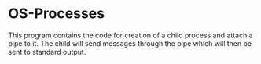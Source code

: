 # OS-Processes
This program contains the code for creation of a child process and attach a pipe to it. The child will send messages through the pipe which will then be sent to standard output.
